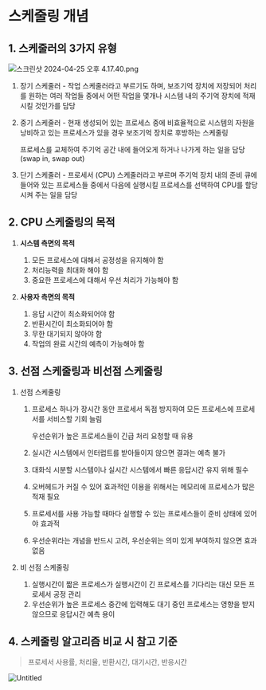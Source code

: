 # 스케줄링 개념

## 1. 스케줄러의 3가지 유형

![스크린샷 2024-04-25 오후 4.17.40.png](%E1%84%89%E1%85%B3%E1%84%8F%E1%85%A6%E1%84%8C%E1%85%AE%E1%86%AF%E1%84%85%E1%85%B5%E1%86%BC%20%E1%84%80%E1%85%A2%E1%84%82%E1%85%A7%E1%86%B7%20e8a5a3a068cb46d68fca8552062c3e41/%25E1%2584%2589%25E1%2585%25B3%25E1%2584%258F%25E1%2585%25B3%25E1%2584%2585%25E1%2585%25B5%25E1%2586%25AB%25E1%2584%2589%25E1%2585%25A3%25E1%2586%25BA_2024-04-25_%25E1%2584%258B%25E1%2585%25A9%25E1%2584%2592%25E1%2585%25AE_4.17.40.png)

1. 장기 스케줄러 - 작업 스케줄러라고 부르기도 하며, 보조기억 장치에 저장되어 처리를 원하는 여러 작업들 중에서 어떤 작업을 몇개나 시스템 내의 주기억 장치에 적재시킬 것인가를 담당
2. 중기 스케줄러 - 현재 생성되어 있는 프로세스 중에 비효율적으로 시스템의 자원을 낭비하고 있는 프로세스가 있을 경우 보조기억 장치로 후방하는 스케줄링
    
    프로세스를 교체하여 주기억 공간 내에 들어오게 하거나 나가게 하는 일을 담당 (swap in, swap out)
    
3. 단기 스케줄러 - 프로세서 (CPU) 스케줄러라고 부르며 주기억 장치 내의 준비 큐에 들어와 있는 프로세스들 중에서 다음에 실행시킬 프로세스를 선택하여 CPU를 할당시켜 주는 일을 담당

## 2. CPU 스케줄링의 목적

1. **시스템 측면의 목적**
    1. 모든 프로세스에 대해서 공정성을 유지해야 함
    2. 처리능력을 최대화 해야 함
    3. 중요한 프로세스에 대해서 우선 처리가 가능해야 함
    
2. **사용자 측면의 목적**
    1. 응답 시간이 최소화되어야 함
    2. 반환시간이 최소화되어야 함
    3. 무한 대기되지 않아야 함
    4. 작업의 완료 시간의 예측이 가능해야 함

## 3. 선점 스케줄링과 비선점 스케줄링

1. 선점 스케줄링 
    1. 프로세스 하나가 장시간 동안 프로세서 독점 방지하여 모든 프로세스에 프로세서를 서비스할 기회 늘림
        
        우선순위가 높은 프로세스들이 긴급 처리 요청할 때 유용
        
    2. 실시간 시스템에서 인터럽트를 받아들이지 않으면 결과는 예측 불가
    3. 대화식 시분할 시스템이나 실시간 시스템에서 빠른 응답시간 유지 위해 필수
    4. 오버헤드가 커질 수 있어 효과적인 이용을 위해서는 메모리에 프로세스가 많은 적재 필요
    5. 프로세서를 사용 가능할 때마다 실행할 수 있는 프로세스들이 준비 상태에 있어야 효과적
    6. 우선순위라는 개념을 반드시 고려, 우선순위는 의미 있게 부여하지 않으면 효과 없음
    
2. 비 선점 스케줄링
    1. 실행시간이 짧은 프로세스가 실행시간이 긴 프로세스를 기다리는 대신 모든 프로세서 공정 관리
    2. 우선순위가 높은 프로세스 중간에 입력해도 대기 중인 프로세스는 영향을 받지 않으므로 응답시간 예측 용이

## 4. 스케줄링 알고리즘 비교 시 참고 기준

> 프로세서 사용률, 처리율, 반환시간, 대기시간, 반응시간
> 

![Untitled](%E1%84%89%E1%85%B3%E1%84%8F%E1%85%A6%E1%84%8C%E1%85%AE%E1%86%AF%E1%84%85%E1%85%B5%E1%86%BC%20%E1%84%80%E1%85%A2%E1%84%82%E1%85%A7%E1%86%B7%20e8a5a3a068cb46d68fca8552062c3e41/Untitled.png)